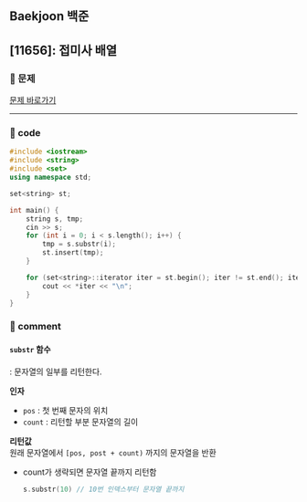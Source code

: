 ## Baekjoon 백준

## [11656]: 접미사 배열

### 🌴 문제

[문제 바로가기](https://www.acmicpc.net/problem/11656) <br>

---

### 🤠 code

```cpp
#include <iostream>
#include <string>
#include <set>
using namespace std;

set<string> st;

int main() {
	string s, tmp;
	cin >> s;
	for (int i = 0; i < s.length(); i++) {
		tmp = s.substr(i);
		st.insert(tmp);
	}

	for (set<string>::iterator iter = st.begin(); iter != st.end(); iter++) {
		cout << *iter << "\n";
	}
}
```

### 📙 comment

#### `substr` 함수

: 문자열의 일부를 리턴한다.

**인자** <br>

- `pos` : 첫 번째 문자의 위치
- `count` : 리턴할 부분 문자열의 길이

**리턴값** <br>
원래 문자열에서 `[pos, post + count)` 까지의 문자열을 반환

- count가 생략되면 문자열 끝까지 리턴함
  ```cpp
  s.substr(10) // 10번 인덱스부터 문자열 끝까지
  ```
